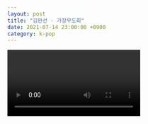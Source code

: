 ```yaml
---
layout: post
title: "김완선 - 가장무도회"
date: 2021-07-14 23:00:00 +0900
category: k-pop
---
```


<div class="video-container">
    <video id="player" class="video-js vjs-default-skin vjs-big-play-centered" data-json="/public/json/k-pop/김완선 - 가장무도회.json"></video>
</div>

```
```